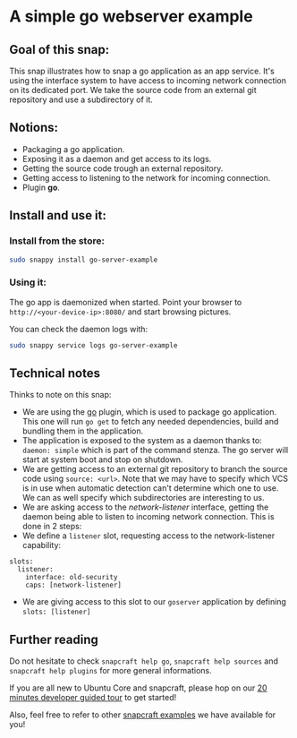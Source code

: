 # A simple go webserver example

## Goal of this snap:
This snap illustrates how to snap a go application as an app service. It's using the interface system to have access
to incoming network connection on its dedicated port.
We take the source code from an external git repository and use a subdirectory of it.

## Notions:

* Packaging a go application.
* Exposing it as a daemon and get access to its logs.
* Getting the source code trough an external repository.
* Getting access to listening to the network for incoming connection.
* Plugin **go**.

## Install and use it:

### Install from the store:
```sh
sudo snappy install go-server-example
```

### Using it:

The go app is daemonized when started. Point your browser to `http://<your-device-ip>:8080/` and start browsing
pictures.

You can check the daemon logs with:
```sh
sudo snappy service logs go-server-example
```

## Technical notes

Thinks to note on this snap:
* We are using the [go](../../docs/plugins.md) plugin, which is used to package go application. This one will run
`go get` to fetch any needed dependencies, build and bundling them in the application.
* The application is exposed to the system as a daemon thanks to: `daemon: simple` which is part of the command stenza.
The go server will start at system boot and stop on shutdown.
* We are getting access to an external git repository to branch the source code using `source: <url>`. Note that we
may have to specify which VCS is in use when automatic detection can't determine which one to use. We can as well
specify which subdirectories are interesting to us.
* We are asking access to the *network-listener* interface, getting the daemon being able to listen to incoming network
connection. This is done in 2 steps:
 * We define a `listener` slot, requesting access to the network-listener capability:
 ```
 slots:
   listener:
     interface: old-security
     caps: [network-listener]
```
 * We are giving access to this slot to our `goserver` application by defining `slots: [listener]`


## Further reading

Do not hesitate to check `snapcraft help go`, `snapcraft help sources` and `snapcraft help plugins` for more general
informations.

If you are all new to Ubuntu Core and snapcraft, please hop on our [20 minutes developer guided tour](in-progress) to get started!

Also, feel free to refer to other [snapcraft examples](../README.md) we have available for you!
